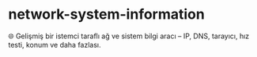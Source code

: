 # network-system-information
🌐 Gelişmiş bir istemci taraflı ağ ve sistem bilgi aracı – IP, DNS, tarayıcı, hız testi, konum ve daha fazlası.
